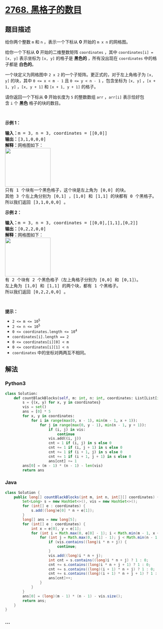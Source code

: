 # [2768. 黑格子的数目](https://leetcode-cn.com/problems/number-of-black-blocks)

## 题目描述

<!-- 这里写题目描述 -->

<p>给你两个整数&nbsp;<code>m</code> 和&nbsp;<code>n</code>&nbsp;，表示一个下标从 <strong>0</strong>&nbsp;开始的&nbsp;<code>m x n</code>&nbsp;的网格图。</p>

<p>给你一个下标从 <strong>0</strong>&nbsp;开始的二维整数矩阵&nbsp;<code>coordinates</code>&nbsp;，其中&nbsp;<code>coordinates[i] = [x, y]</code>&nbsp;表示坐标为&nbsp;<code>[x, y]</code>&nbsp;的格子是 <strong>黑色的</strong>&nbsp;，所有没出现在&nbsp;<code>coordinates</code>&nbsp;中的格子都是 <strong>白色的</strong>。</p>

<p>一个块定义为网格图中&nbsp;<code>2 x 2</code>&nbsp;的一个子矩阵。更正式的，对于左上角格子为 <code>[x, y]</code> 的块，其中 <code>0 &lt;= x &lt; m - 1</code> 且&nbsp;<code>0 &lt;= y &lt; n - 1</code> ，包含坐标为&nbsp;<code>[x, y]</code>&nbsp;，<code>[x + 1, y]</code>&nbsp;，<code>[x, y + 1]</code>&nbsp;和&nbsp;<code>[x + 1, y + 1]</code>&nbsp;的格子。</p>

<p>请你返回一个下标从 <strong>0</strong>&nbsp;开始长度为 <code>5</code>&nbsp;的整数数组&nbsp;<code>arr</code>&nbsp;，<code>arr[i]</code>&nbsp;表示恰好包含&nbsp;<code>i</code>&nbsp;个&nbsp;<strong>黑色</strong>&nbsp;格子的块的数目。</p>

<p>&nbsp;</p>

<p><strong>示例 1：</strong></p>

<pre>
<b>输入：</b>m = 3, n = 3, coordinates = [[0,0]]
<b>输出：</b>[3,1,0,0,0]
<b>解释：</b>网格图如下：
<img alt="" src="https://assets.leetcode.com/uploads/2023/06/18/screen-shot-2023-06-18-at-44656-am.png" style="width: 150px; height: 128px;" />
只有 1 个块有一个黑色格子，这个块是左上角为 [0,0] 的块。
其他 3 个左上角分别为 [0,1] ，[1,0] 和 [1,1] 的块都有 0 个黑格子。
所以我们返回 [3,1,0,0,0] 。
</pre>

<p><strong>示例 2：</strong></p>

<pre>
<b>输入：</b>m = 3, n = 3, coordinates = [[0,0],[1,1],[0,2]]
<b>输出：</b>[0,2,2,0,0]
<b>解释：</b>网格图如下：
<img alt="" src="https://assets.leetcode.com/uploads/2023/06/18/screen-shot-2023-06-18-at-45018-am.png" style="width: 150px; height: 128px;" />
有 2 个块有 2 个黑色格子（左上角格子分别为 [0,0] 和 [0,1]）。
左上角为 [1,0] 和 [1,1] 的两个块，都有 1 个黑格子。
所以我们返回 [0,2,2,0,0] 。
</pre>

<p>&nbsp;</p>

<p><strong>提示：</strong></p>

<ul>
	<li><code>2 &lt;= m &lt;= 10<sup>5</sup></code></li>
	<li><code>2 &lt;= n &lt;= 10<sup>5</sup></code></li>
	<li><code>0 &lt;= coordinates.length &lt;= 10<sup>4</sup></code></li>
	<li><code>coordinates[i].length == 2</code></li>
	<li><code>0 &lt;= coordinates[i][0] &lt; m</code></li>
	<li><code>0 &lt;= coordinates[i][1] &lt; n</code></li>
	<li><code>coordinates</code>&nbsp;中的坐标对两两互不相同。</li>
</ul>


## 解法

<!-- 这里可写通用的实现逻辑 -->

<!-- tabs:start -->

### **Python3**

<!-- 这里可写当前语言的特殊实现逻辑 -->

```python
class Solution:
    def countBlackBlocks(self, m: int, n: int, coordinates: List[List[int]]) -> List[int]:
        s = {(x, y) for x, y in coordinates}
        vis = set()
        ans = [0] * 5
        for x, y in coordinates:
            for i in range(max(0, x - 1), min(m - 1, x + 1)):
                for j in range(max(0, y - 1), min(n - 1, y + 1)):
                    if (i, j) in vis:
                        continue
                    vis.add((i, j))
                    cnt = 1 if (i, j) in s else 0
                    cnt += 1 if (i, j + 1) in s else 0
                    cnt += 1 if (i + 1, j) in s else 0
                    cnt += 1 if (i + 1, j + 1) in s else 0
                    ans[cnt] += 1
        ans[0] = (m - 1) * (n - 1) - len(vis)
        return ans
```

### **Java**

<!-- 这里可写当前语言的特殊实现逻辑 -->

```java
class Solution {
    public long[] countBlackBlocks(int m, int n, int[][] coordinates) {
        Set<Long> s = new HashSet<>(), vis = new HashSet<>();
        for (int[] e : coordinates) {
            s.add((long)e[0] * n + e[1]);
        }
        long[] ans = new long[5];
        for (int[] e : coordinates) {
            int x = e[0], y = e[1];
            for (int i = Math.max(0, e[0] - 1); i < Math.min(m - 1, x + 1); i++) {
                for (int j = Math.max(0, e[1] - 1); j < Math.min(n - 1, y + 1); j++) {
                    if (vis.contains((long)i * n + j)) {
                        continue;
                    }
                    vis.add((long)i * n + j);
                    int cnt = s.contains((long)i * n + j) ? 1 : 0;
                    cnt += s.contains((long)i * n + j + 1) ? 1 : 0;
                    cnt += s.contains((long)(i + 1) * n + j) ? 1 : 0;
                    cnt += s.contains((long)(i + 1) * n + j + 1) ? 1 : 0;
                    ans[cnt]++;
                }
            }
        }
        ans[0] = (long)(m - 1) * (n - 1) - vis.size();
        return ans;
    }
}
```

### **...**

```

```

<!-- tabs:end -->
